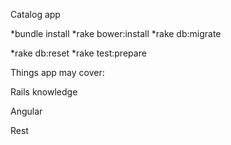 Catalog app

*bundle install *rake bower:install *rake db:migrate

*rake db:reset *rake test:prepare

Things app may cover:

Rails knowledge

Angular

Rest
